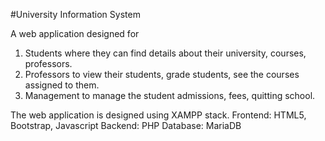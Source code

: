 #University Information System

A web application designed for 
 1. Students where they can find details about their university, courses, professors.
 2. Professors to view their students, grade students, see the courses assigned to them.
 3. Management to manage the student admissions, fees, quitting school. 

The web application is designed using XAMPP stack.
Frontend: HTML5, Bootstrap, Javascript
Backend: PHP
Database: MariaDB

